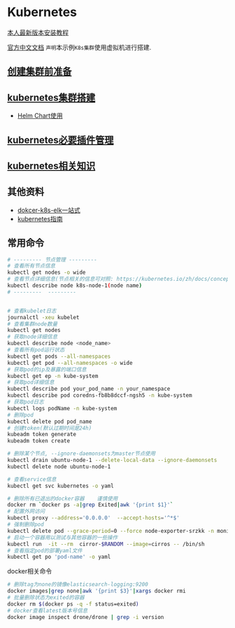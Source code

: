 # Kubernetes

[本人最新版本安装教程](Lastest/README.md)

[官方中文文档](https://kubernetes.io/zh/docs/home/)
`声明`本示例`K8s集群`使用虚拟机进行搭建.

## [创建集群前准备](prepare/README.md)

## [kubernetes集群搭建](kubernetes-build/README.md)
- [Helm Chart使用](Helm/README.md)

## [kubernetes必要插件管理](kubernetes-plugin/README.md)

## [kubernetes相关知识](kubernetes-knowledge/README.md)

## 其他资料
- [dokcer-k8s-elk一站式](https://www.qikqiak.com/k8s-book/)
- [kubernetes指南](https://feisky.gitbooks.io/kubernetes/)


## 常用命令

```bash
# --------- 节点管理 ---------
# 查看所有节点信息
kubectl get nodes -o wide
# 查看节点详细信息(节点相关的信息可对照: https://kubernetes.io/zh/docs/concepts/architecture/nodes/#condition)
kubectl describe node k8s-node-1(node name)
# ---------  ---------


# 查看kubelet日志
journalctl -xeu kubelet
# 查看集群node数量
kubectl get nodes
# 获取node详细信息
kubectl describe node <node_name>
# 查看所有pod运行状态
kubectl get pods --all-namespaces
kubectl get pod --all-namespaces -o wide
# 获取pod的ip及暴露的端口信息
kubectl get ep -n kube-system
# 获取pod详细信息
kubectl describe pod your_pod_name -n your_namespace
kubectl describe pod coredns-fb8b8dccf-ngsh5 -n kube-system
# 获取pod日志
kubectl logs podName -n kube-system
# 删除pod
kubectl delete pod pod_name
# 创建token(默认过期时间是24h)
kubeadm token generate
kubeadm token create

# 删除某个节点, --ignore-daemonsets为master节点使用
kubectl drain ubuntu-node-1 --delete-local-data --ignore-daemonsets
kubectl delete node ubuntu-node-1

# 查看service信息
kubectl get svc kubernetes -o yaml

# 删除所有已退出的docker容器    谨慎使用
docker rm `docker ps -a|grep Exited|awk '{print $1}'`
# 配置外网访问
kubectl proxy --address='0.0.0.0'  --accept-hosts='^*$'
# 强制删除pod
kubectl delete pod --grace-period=0 --force node-exporter-srzkk -n monitoring
# 启动一个容器用以测试与其他容器的一些操作
kubectl run  -it --rm  cirror-$RANDOM --image=cirros -- /bin/sh
# 查看指定pod的部署yaml文件
kubectl get po 'pod-name' -o yaml
```


docker相关命令
```bash
# 删除tag为none的镜像elasticsearch-logging:9200
docker images|grep none|awk '{print $3}'|xargs docker rmi
# 批量删除状态为exited的容器
docker rm $(docker ps -q -f status=exited)
# docker查看latest版本号信息
docker image inspect drone/drone | grep -i version
```